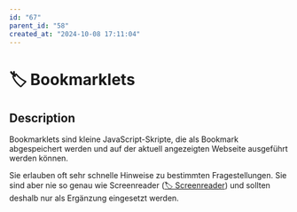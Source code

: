 ```yaml
---
id: "67"
parent_id: "58"
created_at: "2024-10-08 17:11:04"
---
```


# 🏷️ Bookmarklets

## Description

Bookmarklets sind kleine JavaScript-Skripte, die als Bookmark abgespeichert werden und auf der aktuell angezeigten Webseite ausgeführt werden können.

Sie erlauben oft sehr schnelle Hinweise zu bestimmten Fragestellungen. Sie sind aber nie so genau wie Screenreader ([🏷️ Screenreader](/en/tags/screenreader)) und sollten deshalb nur als Ergänzung eingesetzt werden.
